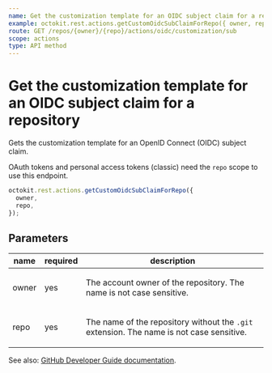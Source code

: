 ```yaml
---
name: Get the customization template for an OIDC subject claim for a repository
example: octokit.rest.actions.getCustomOidcSubClaimForRepo({ owner, repo })
route: GET /repos/{owner}/{repo}/actions/oidc/customization/sub
scope: actions
type: API method
---
```


# Get the customization template for an OIDC subject claim for a repository

Gets the customization template for an OpenID Connect (OIDC) subject claim.

OAuth tokens and personal access tokens (classic) need the `repo` scope to use this endpoint.

```js
octokit.rest.actions.getCustomOidcSubClaimForRepo({
  owner,
  repo,
});
```

## Parameters

<table>
  <thead>
    <tr>
      <th>name</th>
      <th>required</th>
      <th>description</th>
    </tr>
  </thead>
  <tbody>
    <tr><td>owner</td><td>yes</td><td>

The account owner of the repository. The name is not case sensitive.

</td></tr>
<tr><td>repo</td><td>yes</td><td>

The name of the repository without the `.git` extension. The name is not case sensitive.

</td></tr>
  </tbody>
</table>

See also: [GitHub Developer Guide documentation](https://docs.github.com/rest/actions/oidc#get-the-customization-template-for-an-oidc-subject-claim-for-a-repository).
